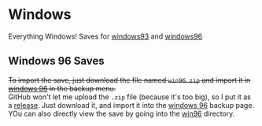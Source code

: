 # Windows
Everything Windows! Saves for [windows93](win93) and [windows96](win96)

## Windows 96 Saves
<s>To import the save, just download the file named `win96.zip` and import it in [windows 96][win96] in the backup menu.</s>
<br>
GitHub won't let me upload the `.zip` file (because it's too big), so I put it as a [release]. Just download it, and import it into the [windows 96][win96] backup page.
<br>
YOu can also directly view the save by going into the [win96](win96) directory.

[win93]: https://www.windows93.net/
[win96]: https://windows96.net/
[release]: https://github.com/DaCuteRaccoon/win/releases/tag/win96
